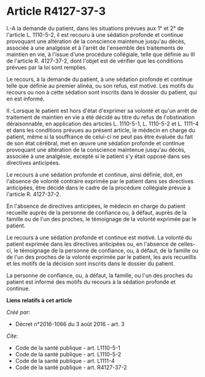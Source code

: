 # Article R4127-37-3

I.-A la demande du patient, dans les situations prévues aux 1° et 2° de l'article L. 1110-5-2, il est recouru à une sédation
profonde et continue provoquant une altération de la conscience maintenue jusqu'au décès, associée à une analgésie et à
l'arrêt de l'ensemble des traitements de maintien en vie, à l'issue d'une procédure collégiale, telle que définie au III de
l'article R. 4127-37-2, dont l'objet est de vérifier que les conditions prévues par la loi sont remplies. 

Le recours, à la demande du patient, à une sédation profonde et continue telle que définie au premier alinéa, ou son refus,
est motivé. Les motifs du recours ou non à cette sédation sont inscrits dans le dossier du patient, qui en est informé. 

II.-Lorsque le patient est hors d'état d'exprimer sa volonté et qu'un arrêt de traitement de maintien en vie a été décidé au
titre du refus de l'obstination déraisonnable, en application des articles L. 1110-5-1, L. 1110-5-2 et L. 1111-4 et dans les
conditions prévues au présent article, le médecin en charge du patient, même si la souffrance de celui-ci ne peut pas être
évaluée du fait de son état cérébral, met en œuvre une sédation profonde et continue provoquant une altération de la
conscience maintenue jusqu'au décès, associée à une analgésie, excepté si le patient s'y était opposé dans ses directives
anticipées. 

Le recours à une sédation profonde et continue, ainsi définie, doit, en l'absence de volonté contraire exprimée par le
patient dans ses directives anticipées, être décidé dans le cadre de la procédure collégiale prévue à l'article R.
4127-37-2. 

En l'absence de directives anticipées, le médecin en charge du patient recueille auprès de la personne de confiance ou, à
défaut, auprès de la famille ou de l'un des proches, le témoignage de la volonté exprimée par le patient. 

Le recours à une sédation profonde et continue est motivé. La volonté du patient exprimée dans les directives anticipées ou,
en l'absence de celles-ci, le témoignage de la personne de confiance, ou, à défaut, de la famille ou de l'un des proches de
la volonté exprimée par le patient, les avis recueillis et les motifs de la décision sont inscrits dans le dossier du
patient. 

La personne de confiance, ou, à défaut, la famille, ou l'un des proches du patient est informé des motifs du recours à la
sédation profonde et continue.

**Liens relatifs à cet article**

_Créé par_:

  - Décret n°2016-1066 du 3 août 2016 - art. 3

_Cite_:

  - Code de la santé publique - art. L1110-5-1
  - Code de la santé publique - art. L1110-5-2
  - Code de la santé publique - art. L1111-4
  - Code de la santé publique - art. R4127-37-2
